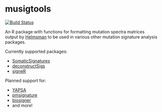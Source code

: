 # musigtools

[![Build Status](https://travis-ci.org/carjed/musigtools.svg?branch=master)](https://travis-ci.org/carjed/musigtools)

An R package with functions for formatting mutation spectra matrices output by [Helmsman](https://github.com/carjed/helmsman) to be used in various other mutation signature analysis packages.

Currently supported packages:

- [SomaticSignatures](http://bioconductor.org/packages/release/bioc/html/SomaticSignatures.html)
- [deconstructSigs](https://cran.r-project.org/web/packages/deconstructSigs/index.html)
- [signeR](http://bioconductor.org/packages/release/bioc/html/signeR.html)


Planned support for:

- [YAPSA](http://bioconductor.org/packages/release/bioc/html/YAPSA.html)
- [pmsignature](https://github.com/friend1ws/pmsignature)
- [biosigner](https://bioconductor.org/packages/release/bioc/html/biosigner.html)
- and more!

